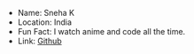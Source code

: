 - Name: Sneha K
- Location: India
- Fun Fact: I watch anime and code all the time.
- Link: [Github](https://github.com/snehaa1989)
